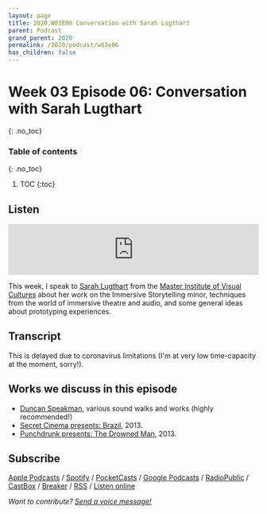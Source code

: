 ```yaml
---
layout: page
title: 2020.W03E06 Conversation with Sarah Lugthart
parent: Podcast
grand_parent: 2020
permalink: /2020/podcast/w03e06
has_children: false
---
```



# Week 03 Episode 06: Conversation with Sarah Lugthart
{: .no_toc}

### Table of contents
{: .no_toc}

1. TOC
{:toc}


## Listen

<iframe src="https://anchor.fm/olliepalmer/embed/episodes/Week-3-Episode-6-Conversation-with-Sarah-Lugthart-ecs3jb" height="102px" width="100%" frameborder="0" scrolling="no"></iframe>

This week, I speak to [Sarah Lugthart](https://www.akvstjoostmasters.nl/community/tutors/sarah-lugthart) from the [Master Institute of Visual Cultures](https://https//www.akvstjoostmasters.nl) about her work on the Immersive Storytelling minor, techniques from the world of immersive theatre and audio, and some general ideas about prototyping experiences.

## Transcript

This is delayed due to coronavirus limitations (I'm at very low time-capacity at the moment, sorry!).

## Works we discuss in this episode

- [Duncan Speakman](https://duncanspeakman.net), various sound walks and works (highly recommended!)
- [Secret Cinema presents: Brazil](https://www.youtube.com/watch?v=MS4cX-lAC6k), 2013.
- [Punchdrunk presents: The Drowned Man](http://www.punchdrunk.org.uk/project/the-drowned-man/), 2013.




## Subscribe

[Apple Podcasts](https://podcasts.apple.com/gb/podcast/parallel-worlds/id1504529134) / [Spotify](https://open.spotify.com/show/3L3RhKaoqQZoU9fIcLuZjz) / [PocketCasts](https://pca.st/ha20534r) / [Google Podcasts](https://www.google.com/podcasts?feed=aHR0cHM6Ly9hbmNob3IuZm0vcy8xODg0YjAwOC9wb2RjYXN0L3Jzcw%3D%3D) / [RadioPublic](https://radiopublic.com/parallel-worlds-WzVy1K) / [CastBox](https://castbox.fm/channel/id2710471?utm_source=podcaster&utm_medium=dlink&utm_campaign=c_2710471&utm_content=Parallel%20Worlds-CastBox_FM) / [Breaker](https://www.breaker.audio/parallel-worlds) / [RSS](https://anchor.fm/s/1884b008/podcast/rss) / [Listen online](https://anchor.fm/olliepalmer)

_Want to contribute? [Send a voice message!](https://anchor.fm/olliepalmer/message)_
